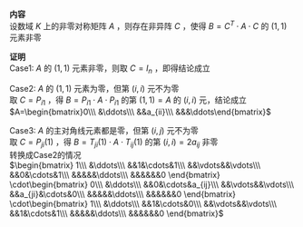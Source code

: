 **内容**    
设数域 $K$ 上的非零对称矩阵 $A$ ，则存在非异阵 $C$ ，使得 $B=C^T\cdot A\cdot C$ 的 $(1,1)$ 元素非零    
    
**证明**    
Case1:  $A$ 的 $(1,1)$ 元素非零，则取 $C=I_n$ ，即得结论成立    
    
Case2:  $A$ 的 $(1,1)$ 元素为零，但第 $(i,i)$ 元不为零    
取 $C=P_{i1}$ ，得 $B=P_{i1}\cdot A\cdot P_{i1}$ 的第 $(1,1)=A$ 的 $(i,i)$ 元，结论成立    
 $A=\begin{bmatrix}0\\\ &\ddots\\\ &&a_{ii}\\\ &&&\ddots\end{bmatrix}$     
    
    
Case3:  $A$ 的主对角线元素都是零，但第 $(i,j)$ 元不为零    
取 $C=P_{ji}(1)$ ，得 $B=T_{ji}(1)\cdot A\cdot T_{ij}(1)$ 的第 $(i,i)=2a_{ij}$ 非零    
转换成Case2的情况    
 $\begin{bmatrix}    
1\\\ &\ddots\\\ &&1&\cdots&1\\\ &&\vdots&&\vdots\\\ &&0&\cdots&1\\\ &&&&&\ddots\\\ &&&&&&0    
\end{bmatrix}    
\cdot\begin{bmatrix}    
0\\\ &\ddots\\\ &&0&\cdots&a_{ij}\\\ &&\vdots&&\vdots\\\ &&a_{ji}&\cdots&0\\\ &&&&&\ddots\\\ &&&&&&0    
\end{bmatrix}    
\cdot\begin{bmatrix}    
1\\\ &\ddots\\\ &&1&\cdots&0\\\ &&\vdots&&\vdots\\\ &&1&\cdots&1\\\ &&&&&\ddots\\\ &&&&&&0    
\end{bmatrix}$     
